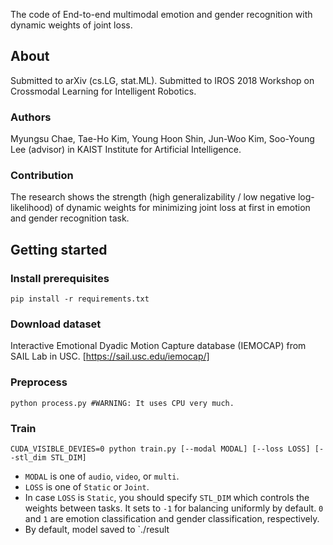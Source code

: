 The code of End-to-end multimodal emotion and gender recognition with dynamic weights of joint loss. 
## About
Submitted to arXiv (cs.LG, stat.ML).
Submitted to IROS 2018 Workshop on Crossmodal Learning for Intelligent Robotics.

### Authors
Myungsu Chae, Tae-Ho Kim, Young Hoon Shin, Jun-Woo Kim, Soo-Young Lee (advisor) in KAIST Institute for Artificial Intelligence.

### Contribution
The research shows the strength (high generalizability / low negative log-likelihood) of dynamic weights for minimizing joint loss at first in emotion and gender recognition task.


## Getting started

### Install prerequisites

```
pip install -r requirements.txt
```

### Download dataset
Interactive Emotional Dyadic Motion Capture database (IEMOCAP) from SAIL Lab in USC. [https://sail.usc.edu/iemocap/]


### Preprocess
```
python process.py #WARNING: It uses CPU very much.
```

### Train 
```
CUDA_VISIBLE_DEVIES=0 python train.py [--modal MODAL] [--loss LOSS] [--stl_dim STL_DIM]
```
* `MODAL` is one of `audio`, `video`, or `multi`.
* `LOSS` is one of `Static` or `Joint`.
* In case `LOSS` is `Static`, you should specify `STL_DIM` which controls the weights between tasks. It sets to `-1` for balancing uniformly by default. `0` and `1` are emotion classification and gender classification, respectively.
* By default, model saved to `./result

